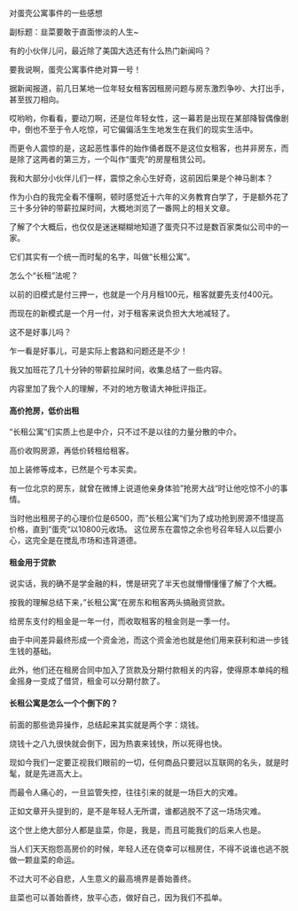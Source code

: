 对蛋壳公寓事件的一些感想

副标题：韭菜要敢于直面惨淡的人生~



有的小伙伴儿问，最近除了美国大选还有什么热门新闻吗？

要我说啊，蛋壳公寓事件绝对算一号！

据新闻报道，前几日某地一位年轻女租客因租房问题与房东激烈争吵、大打出手，甚至拔刀相向。

哎哟哟，你看看，要动刀啊，还是位年轻女性，这一幕若是出现在某部降智偶像剧中，倒也不至于令人吃惊，可它偏偏活生生地发生在我们的现实生活中。

而更令人震惊的是，这起恶性事件的始作俑者既不是这位女租客，也并非房东，而是除了这两者的第三方，一个叫作“蛋壳”的房屋租赁公司。



我和大部分小伙伴儿们一样，震惊之余心生好奇，这前因后果是个神马剧本？


作为小白的我完全看不懂啊，顿时感觉近十六年的义务教育白学了，于是额外花了三十多分钟的带薪拉屎时间，大概地浏览了一番网上的相关文章。

了解了个大概后，也仅仅是迷迷糊糊地知道了蛋壳只不过是数百家类似公司中的一家。

它们其实有一个统一而时髦的名字，叫做“长租公寓”。





怎么个“长租”法呢？

以前的旧模式是付三押一，也就是一个月月租100元，租客就要先支付400元。

而现在的新模式是一个月一付，对于租客来说负担大大地减轻了。

这不是好事儿吗？

乍一看是好事儿，可是实际上套路和问题还是不少！



我又加班花了几十分钟的带薪拉屎时间，收集总结了一些内容。

内容里加了我个人的理解，不对的地方敬请大神批评指正。





#### 高价抢房，低价出租





“长租公寓“们实质上也是中介，只不过不是以往的力量分散的中介。

高价收购房源，再低价转租给租客。

加上装修等成本，已然是个亏本买卖。

有一位北京的房东，就曾在微博上说道他亲身体验”抢房大战“时让他吃惊不小的事情。

当时他出租房子的心理价位是6500，而”长租公寓“们为了成功抢到房源不惜提高价格，直到”蛋壳“以10800元收场。
这位房东在震惊之余也号召年轻人以后要小心，这完全是在搅乱市场和违背道德。




#### 租金用于贷款

说实话，我的确不是学金融的料，愣是研究了半天也就懵懵懂懂了解了个大概。

按我的理解总结下来，”长租公寓“在房东和租客两头搞融资贷款。

给房东支付的租金是一年一付，而收取租客的租金则是一季一付。

由于中间差异最终形成一个资金池，而这个资金池也就是他们用来获利和进一步钱生钱的基础。

此外，他们还在租房合同中加入了货款及分期付款相关的内容，使得原本单纯的租金摇身一变成了借贷，租金可以分期付款了。



#### 长租公寓是怎么一个个倒下的？

前面的那些诡异操作，总结起来其实就是两个字：烧钱。

烧钱十之八九很快就会倒下，因为热衷来钱快，所以死得也快。

现如今我们一定要正视我们眼前的一切，任何商品只要冠以互联网的名头，就是时髦，就是先进高大上。



而最令人痛心的，一旦监管失控，往往引来的就是一场巨大的灾难。

正如文章开头提到的，是不是年轻人无所谓，谁都逃脱不了这一场场灾难。



这个世上绝大部分人都是韭菜，你是，我是，而且可能我们的后来人也是。

当人们天天抱怨高房价的时候，年轻人还在侥幸可以租房住，不得不说谁也逃不脱做一颗韭菜的命运。

不过大可不必自悲，人生意义的最高境界是善始善终。

韭菜也可以善始善终，放平心态，做好自己，因为我们不孤单。